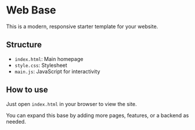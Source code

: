 # Web Base

This is a modern, responsive starter template for your website.

## Structure
- `index.html`: Main homepage
- `style.css`: Stylesheet
- `main.js`: JavaScript for interactivity

## How to use
Just open `index.html` in your browser to view the site.

You can expand this base by adding more pages, features, or a backend as needed.
